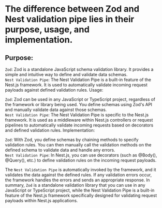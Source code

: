 # The difference between Zod and Nest validation pipe lies in their purpose, usage, and implementation.

## Purpose:
 
`Zod`: Zod is a standalone JavaScript schema validation library. It provides a simple and intuitive way to define and validate data schemas.<br>
`Nest Validation Pipe`: The Nest Validation Pipe is a built-in feature of the Nest.js framework. It is used to automatically validate incoming request payloads against defined validation rules.
Usage:

`Zod`: Zod can be used in any JavaScript or TypeScript project, regardless of the framework or library being used. You define schemas using Zod's API and manually validate data against those schemas.<br>
`Nest Validation Pipe`: The Nest Validation Pipe is specific to the Nest.js framework. It is used as a middleware within Nest.js controllers or request pipelines to automatically validate incoming requests based on decorators and defined validation rules.
Implementation:

`Zod`: With Zod, you define schemas by chaining methods to specify validation rules. You can then manually call the validation methods on the defined schema to validate data and handle any errors.<br>
`Nest Validation Pipe`: In Nest.js, you can use decorators (such as @Body(), @Query(), etc.) to define validation rules on the incoming request payloads. 

The `Nest Validation Pipe` is automatically invoked by the framework, and it validates the data against the defined rules. If any validation errors occur, the framework handles the errors and sends an appropriate response.
In summary, `Zod` is a standalone validation library that you can use in any JavaScript or TypeScript project, while the Nest Validation Pipe is a built-in feature of the Nest.js framework specifically designed for validating request payloads within Nest.js applications.
